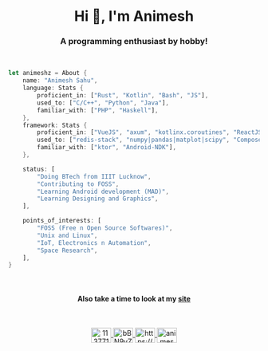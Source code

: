 <h1 align="center">Hi 👋, I'm Animesh</h1>
<h3 align="center">A programming enthusiast by hobby!</h3>
<br>

```rust
let animeshz = About {
    name: "Animesh Sahu",
    language: Stats {
        proficient_in: ["Rust", "Kotlin", "Bash", "JS"],
        used_to: ["C/C++", "Python", "Java"],
        familiar_with: ["PHP", "Haskell"],
    },
    framework: Stats {
        proficient_in: ["VueJS", "axum", "kotlinx.coroutines", "ReactJS"],
        used_to: ["redis-stack", "numpy|pandas|matplot|scipy", "ComposeKt", "RizinCutter|Ghidra"],
        familiar_with: ["ktor", "Android-NDK"],
    },

    status: [
        "Doing BTech from IIIT Lucknow",
        "Contributing to FOSS",
        "Learning Android development (MAD)",
        "Learning Designing and Graphics",
    ],

    points_of_interests: [
        "FOSS (Free n Open Source Softwares)",
        "Unix and Linux",
        "IoT, Electronics n Automation",
        "Space Research",
    ],
}
```

<br>

<h4 align="center">Also take a time to look at my <a href="https://animeshz.github.io/site">site</a></h3>

<br>
<p align="center">
<a href="https://stackoverflow.com/users/11377112" target="blank"><img align="center" src="https://cdn.jsdelivr.net/npm/simple-icons@3.0.1/icons/stackoverflow.svg" alt="11377112" height="30" width="40" />
<a href="https://discord.gg/bBN9vZgcCk" target="blank"><img align="center" src="https://cdn.jsdelivr.net/npm/simple-icons@3.0.1/icons/discord.svg" alt="bBN9vZgcCk" height="30" width="40" />
<a href="https://www.youtube.com/channel/UCMcmVCZ6pKgPRZLrdRvZnAQ" target="blank"><img align="center" src="https://cdn.jsdelivr.net/npm/simple-icons@3.0.1/icons/youtube.svg" alt="https://www.youtube.com/channel/UCMcmVCZ6pKgPRZLrdRvZnAQ" height="30" width="40" />
<a href="https://codeforces.com/profile/animeshz" target="blank"><img align="center" src="https://cdn.jsdelivr.net/npm/simple-icons@3.0.1/icons/codeforces.svg" alt="animeshz" height="30" width="40" />
</p>
